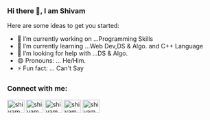 ### Hi there 👋, I am Shivam
Here are some ideas to get you started:

- 🔭 I’m currently working on ...Programming Skills
- 🌱 I’m currently learning ...Web Dev,DS & Algo. and C++ Language
- 🤔 I’m looking for help with ...DS & Algo.
- 😄 Pronouns: ... He/Him.
- ⚡ Fun fact: ... Can't Say
<h3 align="left">Connect with me:</h3>
<p align="left">
<a href="www.linkedin.com/in/shivam-gupta-3628641bb" target="_blank"><img align="center" src="https://cdn.jsdelivr.net/npm/simple-icons@3.0.1/icons/linkedin.svg" alt="shivamgupta" height="30" width="40" /></a>
<a href="https://www.hackerrank.com/shivamg_05" target="_blank"><img align="center" src="https://cdn.jsdelivr.net/npm/simple-icons@3.0.1/icons/hackerrank.svg" alt="shivamg_05" height="30" width="40" /></a>
<a href="https://www.codechef.com/users/shivamg_05" target="_blank"><img align="center" src="https://cdn.jsdelivr.net/npm/simple-icons@3.0.1/icons/codechef.svg" alt="shivamg_05" height="30" width="40" /></a>
<a href="https://www.instagram.com/_shivam_05._/" target="_blank"><img align="center" src="https://cdn.jsdelivr.net/npm/simple-icons@3.0.1/icons/instagram.svg" alt="shivamg_05" height="30" width="40" /></a>  
<a href="https://www.facebook.com/profile.php?id=100032332052822" target="_blank"><img align="center" src="https://cdn.jsdelivr.net/npm/simple-icons@3.0.1/icons/facebook.svg" alt="shivamg_05" height="30" width="40" /></a>  
